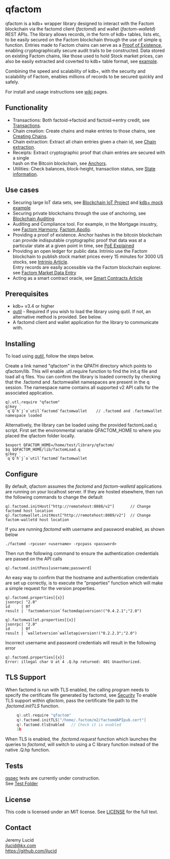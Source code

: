 # qfactom
qfactom is a kdb+ wrapper library designed to interact with the Factom blockchain via the factomd client (*factomd*) and wallet (*factom-walletd*) REST APIs. 
The library allows records, in the form of kdb+ tables, lists etc, to be easily secured on the Factom blockchain through the use of simple q function. Entries made to Factom chains can serve as a [Proof of Existence](http://www.newsbtc.com/proof-of-existence/), enabling cryptographically secure audit trails to be constructed. Data stored on existing Factom chains, like those used to hold Stock market prices, can also be easily extracted and coverted to kdb+ table format, see [example](https://github.com/jlucid/qfactom/wiki/Extracting-a-Chain).

Combining the speed and scalability of kdb+, with the security and scalability of Factom, enables
millions of records to be secured quickly and safely.

For install and usage instructions see [wiki](https://github.com/jlucid/qfactom/wiki) pages.

## Functionality
* Transactions: Both factoid->factoid and factoid->entry credit, see [Transactions](https://github.com/jlucid/qfactom/wiki/Performing-Transactions).
* Chain creation: Create chains and make entries to those chains, see [Creating Chains](https://github.com/jlucid/qfactom/wiki/Creating-Factom-chains).
* Chain extraction: Extract all chain entries given a chain id, see [Chain extraction](https://github.com/jlucid/qfactom/wiki/Extracting-a-Chain). 
* Receipts: Extract cryptographic proof that chain entries are secured with a single  
            hash on the Bitcoin blockchain, see [Anchors](https://github.com/jlucid/qfactom/wiki/Bitcoin-Anchor-proof).
* Utilities: Check balances, block-height, transaction status, see [State information](https://github.com/jlucid/qfactom/wiki/State-information).

## Use cases

* Securing large IoT data sets, see [Blockchain IoT Project](https://www.ethnews.com/factom-receives-second-dhs-grant-for-blockchain-iot-project) and [kdb+ mock example](https://github.com/jlucid/qfactom/wiki/Securing-Streaming-IoT-data)
* Securing private blockchains through the use of anchoring, see [Blockchain Auditing](http://bitfury.com/content/5-white-papers-research/bitfury_white_paper_on_blockchain_auditability.pdf)   
* Auditing and Compliance tool.
For example, in the Mortgage insustry, see [Factom Harmony](https://www.factom.com/products/harmony/video), [Factom Apollo](https://vimeo.com/154918515).
* Providing a proof of existence.
Anchor hashes in the bitcoin blockchain can provide indisputable cryptographic proof that data was 
at a particular state at a given point in time, see [PoE Explained](http://www.newsbtc.com/proof-of-existence/)
* Providing an open ledger for public data.
Intrinio use the Factom blockchain to publish stock market prices every 15 minutes for 3000 US stocks, 
see [Intrinio Article](https://www.factom.com/blog/intrinio-factom-announce-collaboration).  
Entry records are easily accessible via the Factom blockchain explorer. see [Factom Market Data Entry](https://explorer.factom.org/entry/bfa8626577553a90906246faf94bf02febad9697339993a942790dd3fb20f9c8)
* Acting as a smart contract oracle, see [Smart Contracts Article](https://www.factom.com/blog/smartcontract-factom-announce-collaboration)


## Prerequisites

* kdb+ v3.4 or higher
* [qutil](https://github.com/nugend/qutil) - Required if you wish to load the library using qutil.
  If not, an alternative method is provided. See below.
* A factomd client and wallet application for the library to communicate with.  

## Installing

To load using [qutil](https://github.com/nugend/qutil), follow the steps below.

Create a link named "qfactom" in the QPATH directory which points to qfactom/lib. This will enable .utl.require function to find the init.q file and load all q files. You can confirm the library is loaded correctly by checking that the .factomd and .factomwallet namespaces are present in the q session. The namespace name contains all supported v2 API calls for the associated application.

    q).utl.require "qfactom"
    q)key `
    `q`Q`h`j`o`util`factomd`factomwallet    // .factomd and .factomwallet namespace loaded
    
Alternatively, the library can be loaded using the provided factomLoad.q script.
First set the environmental variable 
QFACTOM_HOME to where you placed the qfactom folder locally.

    $export QFACTOM_HOME=/home/test/library/qfactom/
    $q $QFACTOM_HOME/lib/factomLoad.q
    q)key `
    `q`Q`h`j`o`util`factomd`factomwallet   


## Configure

By default, qfactom assumes the *factomd* and *factom-walletd* applications are running on your localhost server.
If they are hosted elsewhere, then run the following commands to change the default


    q).factomd.initHost["http://remotehost:8088/v2"]       // Change factomd host location
    q).factomwallet.initHost["http://remotehost:8089/v2"]  // Change factom-walletd host location
    
If you are running *factomd* with username and password enabled, as shown below 

    ./factomd -rpcuser <username> -rpcpass <password>

Then run the following command to ensure the authentication credentials are passed on the API calls

    q).factomd.initPass[username;password]

An easy way to confirm that the hostname and authentication credentials are set up correctly, is to execute the "properties" function which will make a simple request for the version properties.

    q).factomd.properties[{x}]
    jsonrpc| "2.0"
    id     | 0f
    result | `factomdversion`factomdapiversion!("0.4.2.1";"2.0")

    q).factomwallet.properties[{x}]
    jsonrpc| "2.0"
    id     | 0f
    result | `walletversion`walletapiversion!("0.2.2.3";"2.0")


Incorrect username and password credentials will result in the following error

    q).factomd.properties[{x}]
    Error: illegal char U at 4 .Q.hp returned: 401 Unauthorized.

## TLS Support


When factomd is run with TLS enabled, the calling program needs to specify the certificate file generated by factomd,
see [Security](https://docs.factom.com/api#security)
To enable TLS support within *qfactom*, pass the certificate file path to the *.factomd.initTLS* function.

```C++
     q).utl.require "qfactom"
     q).factomd.initTLS["/home/.factom/m2/factomdAPIpub.cert"]
     q).factomd.tlsEnabled   // Check it is enabled
     1b
```

When TLS is enabled, the *.factomd.request* function which launches the queries to *factomd*, will switch to
using a C library function instead of the native .Q.hp function.


## Tests

[qspec](https://github.com/nugend/qspec) tests are currently under construction.  
See [Test Folder](https://github.com/jlucid/qfactom/tree/master/tests)


## License

This code is licensed under an MIT license.  See [LICENSE](https://github.com/jlucid/qfactom/blob/master/LICENSE) for
the full text.

## Contact

Jeremy Lucid  
jlucid@kx.com  
https://github.com/jlucid  




